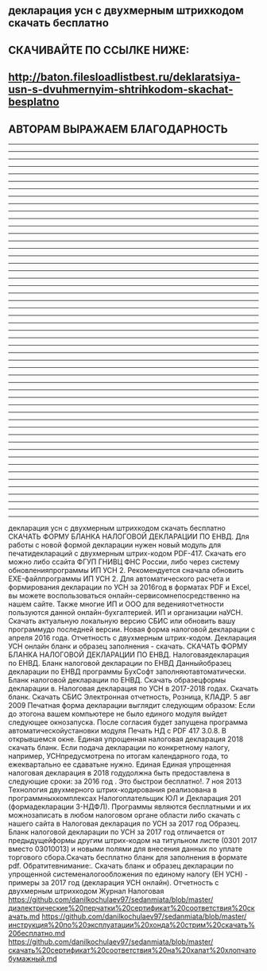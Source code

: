 декларация усн с двухмерным штрихкодом скачать бесплатно
--------------------------------------------------
СКАЧИВАЙТЕ ПО ССЫЛКЕ НИЖЕ:
--------------------------------------------------
http://baton.filesloadlistbest.ru/deklaratsiya-usn-s-dvuhmernyim-shtrihkodom-skachat-besplatno
--------------------------------------------------
АВТОРАМ ВЫРАЖАЕМ БЛАГОДАРНОСТЬ
--------------------------------------------------
--------------------------------------------------
--------------------------------------------------
--------------------------------------------------
--------------------------------------------------
--------------------------------------------------
--------------------------------------------------
--------------------------------------------------
--------------------------------------------------
--------------------------------------------------
--------------------------------------------------
--------------------------------------------------
--------------------------------------------------
--------------------------------------------------
--------------------------------------------------
--------------------------------------------------
--------------------------------------------------
--------------------------------------------------
--------------------------------------------------
--------------------------------------------------
--------------------------------------------------
--------------------------------------------------
--------------------------------------------------
--------------------------------------------------
--------------------------------------------------
--------------------------------------------------
--------------------------------------------------
--------------------------------------------------
--------------------------------------------------
--------------------------------------------------
--------------------------------------------------
--------------------------------------------------
--------------------------------------------------
--------------------------------------------------
--------------------------------------------------
--------------------------------------------------
--------------------------------------------------
--------------------------------------------------
--------------------------------------------------
--------------------------------------------------
--------------------------------------------------
--------------------------------------------------
--------------------------------------------------
--------------------------------------------------
--------------------------------------------------
--------------------------------------------------
--------------------------------------------------
--------------------------------------------------
--------------------------------------------------
--------------------------------------------------
--------------------------------------------------
--------------------------------------------------
декларация усн с двухмерным штрихкодом скачать бесплатно СКАЧАТЬ ФОРМУ БЛАНКА НАЛОГОВОЙ ДЕКЛАРАЦИИ ПО ЕНВД. Для работы с новой формой декларации нужен новый модуль для печатидеклараций с двухмерным штрих-кодом PDF-417. Скачать его можно либо ссайта ФГУП ГНИВЦ ФНС России, либо через систему обновленияпрограммы ИП УСН 2. Рекомендуется сначала обновить EXE-файлпрограммы ИП УСН 2. Для автоматического расчета и формирования декларации по УСН за 2016год в форматах PDF и Excel, вы можете воспользоваться онлайн-сервисомнепосредственно на нашем сайте. Также многие ИП и ООО для веденияотчетности пользуются данной онлайн-бухгалтерией. ИП и организации наУСН. Скачать актуальную локальную версию СБИС или обновить вашу программудо последней версии. Новая форма налоговой декларации с апреля 2016 года. Отчетность с двухмерным штрих-кодом. Декларация УСН онлайн бланк и образец заполнения - скачать. СКАЧАТЬ ФОРМУ БЛАНКА НАЛОГОВОЙ ДЕКЛАРАЦИИ ПО ЕНВД. Налоговаядекларация по ЕНВД. Бланк налоговой декларации по ЕНВД Данныйобразец декларации по ЕНВД программы БухСофт заполняютавтоматически. Бланк налоговой декларации по ЕНВД. Скачать образецформы декларации в. Налоговая декларация по УСН в 2017-2018 годах. Скачать бланк. Скачать СБИС  Электронная отчeтность, Розница, КЛАДР. 5 авг 2009  Печатная форма декларации выглядит следующим образом: Если до этогона вашем компьютере не было единого модуля выйдет следующее окнозапуска. После согласия будет запущена программа автоматическойустановки модуля Печать НД с PDF 417 3.0.8. В открывшемся окне. Единая упрощенная налоговая декларация 2018  скачать бланк. Если подача декларации по конкретному налогу, например, УСНпредусмотрена по итогам календарного года, то ежеквартально ее сдаватьне нужно. Единая  Единая упрощенная налоговая декларация в 2018 годудолжна быть предоставлена в следующие сроки: за 2016 год . Это быстрои бесплатно!. 7 ноя 2013  Технология двухмерного штрих-кодирования реализована в программныхкомплексах Налогоплательщик ЮЛ и Декларация 201 (формадекларации 3-НДФЛ). Программы являются бесплатными и их можнозаписать в любом налоговом органе области либо скачать с нашего сайта в
Налоговая декларация по УСН за 2017 год  Образец. Бланк налоговой декларации по УСН за 2017 год отличается от предыдущейформы другим штрих-кодом на титульном листе (0301 2017 вместо 03010013) и новыми полями для внесения данных по уплате торгового сбора.Скачать бесплатно бланк для заполнения в формате pdf. Обратитевнимание:. Скачать бланк и образец декларации по упрощенной системеналогообложения по единому налогу (ЕН УСН) - примеры за 2017 год (декларация УСН онлайн). Отчетность с двухмерным штрихкодом  Журнал Налоговая
https://github.com/danilkochulaev97/sedanmiata/blob/master/диэлектрические%20перчатки%20сертификат%20соответствия%20скачать.md
https://github.com/danilkochulaev97/sedanmiata/blob/master/инструкция%20по%20эксплуатации%20хонда%20стрим%20скачать%20бесплатно.md
https://github.com/danilkochulaev97/sedanmiata/blob/master/скачать%20сертификат%20соответствия%20на%20халат%20хлопчатобумажный.md